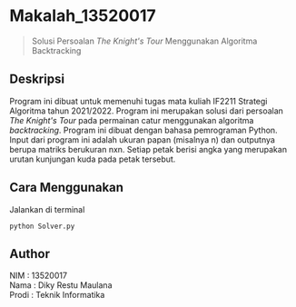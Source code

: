 # Makalah_13520017

> Solusi Persoalan _The Knight's Tour_ Menggunakan Algoritma Backtracking

## Deskripsi
Program ini dibuat untuk memenuhi tugas mata kuliah IF2211 Strategi Algoritma tahun 2021/2022. Program ini merupakan solusi dari persoalan _The Knight's Tour_ pada permainan catur menggunakan algoritma _backtracking_. Program ini dibuat dengan bahasa pemrograman Python. Input dari program ini adalah ukuran papan (misalnya n) dan outputnya berupa matriks berukuran nxn. Setiap petak berisi angka yang merupakan urutan kunjungan kuda pada petak tersebut. 

## Cara Menggunakan
Jalankan di terminal
```
python Solver.py
```

## Author
NIM : 13520017 \
Nama : Diky Restu Maulana \
Prodi : Teknik Informatika
